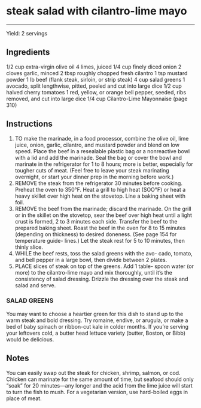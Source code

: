 # steak salad with cilantro-lime mayo
---
Yield: 2 servings

## Ingredients
1/2 cup extra-virgin olive oil
4 limes, juiced
1/4 cup finely diced onion
2 cloves garlic, minced
2 tbsp roughly chopped fresh cilantro
1 tsp mustard powder
1 lb beef (flank steak, sirloin,
or strip steak)
4 cup salad greens
1 avocado, split lengthwise, pitted, peeled and cut into large dice
1/2 cup halved cherry tomatoes
1 red, yellow, or orange bell pepper, seeded, ribs removed, and cut into
large dice
1/4 cup Cilantro-Lime Mayonnaise
(page 310)

## Instructions
1. TO make the marinade, in a food processor, combine the olive
oil, lime juice, onion, garlic, cilantro, and mustard powder and blend on low speed. Place the beef in a resealable plastic bag
or a nonreactive bowl with a lid and add the marinade. Seal
the bag or cover the bowl and marinate in the refrigerator for
1 to 8 hours; more is better, especially for tougher cuts of meat.
(Feel free to leave your steak marinating overnight, or start
your dinner prep in the morning before work.)
2. REMOVE the steak from the refrigerator 30 minutes before
cooking. Preheat the oven to 350°F. Heat a grill to high
heat (SOO°F) or heat a heavy skillet over high heat on the
stovetop. Line a baking sheet with foil.
3. REMOVE the beef from the marinade; discard the marinade.
On the grill or in the skillet on the stovetop, sear the beef over
high heat until a light crust is formed, 2 to 3 minutes each
side. Transfer the beef to the prepared baking sheet. Roast the
beef in the oven for 8 to 15 minutes (depending on thickness)
to desired doneness. (See page 154 for temperature guide-
lines.) Let the steak rest for 5 to 10 minutes, then thinly slice.
4. WHILE the beef rests, toss the salad greens with the avo-
cado, tomato, and bell pepper in a large bowl, then divide
between 2 plates.
5. PLACE slices of steak on top of the greens. Add 1 table-
spoon water (or more) to the cilantro-lime mayo and mix
thoroughly, until it’s the consistency of salad dressing.
Drizzle the dressing over the steak and salad and serve.

### SALAD GREENS
You may want to choose a heartier green
for this dish to stand up to the warm steak and bold dressing.
Try romaine, endive, or arugula, or make a bed of baby
spinach or ribbon-cut kale in colder months. If you’re serving
your leftovers cold, a butter head lettuce variety (butter,
Boston, or Bibb) would be delicious.

## Notes

You can easily swap out the steak for
chicken, shrimp, salmon, or cod. Chicken
can marinate for the same amount of
time, but seafood should only “soak”
for 20 minutes—any longer and the acid
from the lime juice will start to turn the
fish to mush. For a vegetarian version,
use hard-boiled eggs in place of meat.

